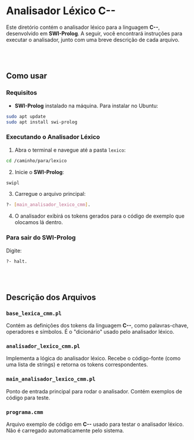 # Analisador Léxico C--

Este diretório contém o analisador léxico para a linguagem **C--**, desenvolvido em **SWI-Prolog**. A seguir, você encontrará instruções para executar o analisador, junto com uma breve descrição de cada arquivo.

<br></br>

## **Como usar**

### Requisitos
- **SWI-Prolog** instalado na máquina. Para instalar no Ubuntu:
```bash
sudo apt update
sudo apt install swi-prolog
```

### Executando o Analisador Léxico
1. Abra o terminal e navegue até a pasta `lexico`:
```bash
cd /caminho/para/lexico
```
2. Inicie o **SWI-Prolog**:
```bash
swipl
```
3. Carregue o arquivo principal:
```bash
?- [main_analisador_lexico_cmm].
```
4. O analisador exibirá os tokens gerados para o código de exemplo que olocamos lá dentro.

### Para sair do SWI-Prolog
Digite:
```bash
?- halt.
```

<br></br>

## **Descrição dos Arquivos**

### `base_lexica_cmm.pl`
Contém as definições dos tokens da linguagem **C--**, como palavras-chave, operadores e símbolos. É o "dicionário" usado pelo analisador léxico.

### `analisador_lexico_cmm.pl`
Implementa a lógica do analisador léxico. Recebe o código-fonte (como uma lista de strings) e retorna os tokens correspondentes.

### `main_analisador_lexico_cmm.pl`
Ponto de entrada principal para rodar o analisador. Contém exemplos de código para teste.

### `programa.cmm`
Arquivo exemplo de código em **C--** usado para testar o analisador léxico. Não é carregado automaticamente pelo sistema.
